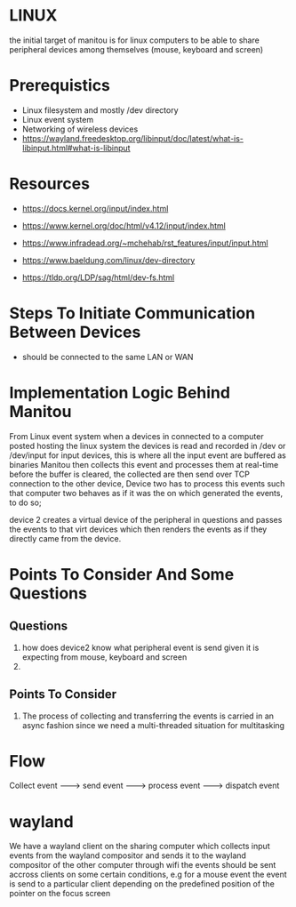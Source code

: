 # LINUX
the initial target of manitou is for linux computers to be able to share peripheral devices among themselves (mouse, keyboard and screen)

# Prerequistics
- Linux filesystem and mostly /dev directory
- Linux event system
- Networking of wireless devices
- https://wayland.freedesktop.org/libinput/doc/latest/what-is-libinput.html#what-is-libinput

# Resources
- https://docs.kernel.org/input/index.html
- https://www.kernel.org/doc/html/v4.12/input/index.html
- https://www.infradead.org/~mchehab/rst_features/input/input.html

- https://www.baeldung.com/linux/dev-directory
- https://tldp.org/LDP/sag/html/dev-fs.html
# Steps To Initiate Communication Between Devices

- should be connected to the same LAN or WAN

# Implementation Logic Behind Manitou
From Linux event system when a devices in connected to a computer posted hosting the linux system the devices is read and recorded in /dev or /dev/input for input devices, this is where all the input event are buffered as binaries Manitou then collects this event and processes them at real-time before the buffer is cleared, the collected are then send over TCP connection to the other device, 
Device two has to process this events such that computer two behaves as if it was the on which generated the events, to do so;

device 2 creates a virtual device of the peripheral in questions and passes the events to that virt devices which then renders the events as if they directly came from the device.

# Points To Consider And Some Questions
##  Questions
1. how does device2 know what peripheral event is send given it is expecting from mouse, keyboard and screen 
2. 

## Points To Consider
1. The process of collecting and transferring the events is carried in an async fashion since we need a multi-threaded situation for multitasking

# Flow
Collect event ---> send event ---> process event ---> dispatch event


# wayland
We have a wayland client on the sharing computer which collects input events from the wayland compositor and sends it to the wayland compositor of the other computer
through wifi
the events should be sent accross clients on some certain conditions, e.g for a mouse event the event is send to a particular client depending on the predefined position of the pointer on the focus screen
 